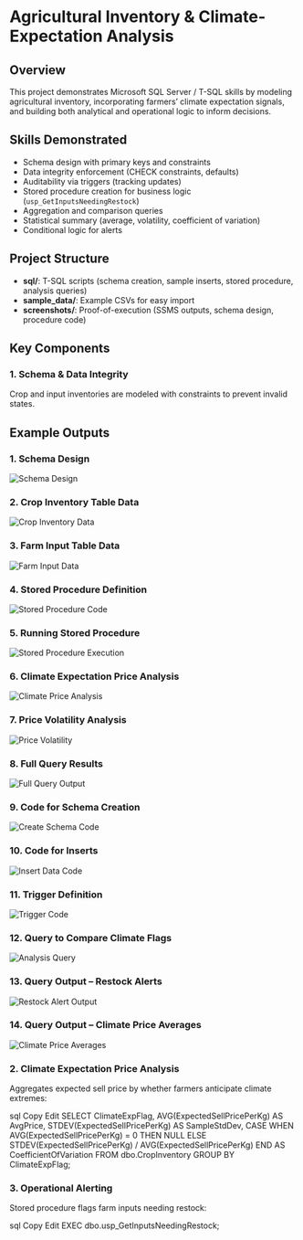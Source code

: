 # Agricultural Inventory & Climate-Expectation Analysis

## Overview
This project demonstrates Microsoft SQL Server / T-SQL skills by modeling agricultural inventory, incorporating farmers’ climate expectation signals, and building both analytical and operational logic to inform decisions.

## Skills Demonstrated
- Schema design with primary keys and constraints  
- Data integrity enforcement (CHECK constraints, defaults)  
- Auditability via triggers (tracking updates)  
- Stored procedure creation for business logic (`usp_GetInputsNeedingRestock`)  
- Aggregation and comparison queries  
- Statistical summary (average, volatility, coefficient of variation)  
- Conditional logic for alerts  

## Project Structure
- **sql/**: T-SQL scripts (schema creation, sample inserts, stored procedure, analysis queries)  
- **sample_data/**: Example CSVs for easy import  
- **screenshots/**: Proof-of-execution (SSMS outputs, schema design, procedure code)

## Key Components

### 1. Schema & Data Integrity  
Crop and input inventories are modeled with constraints to prevent invalid states.  

## Example Outputs

### 1. Schema Design
![Schema Design](https://raw.githubusercontent.com/Lauren-Akhidenor/agro-inventory-climate-analysis/main/Screenshot%20(844).png)

### 2. Crop Inventory Table Data
![Crop Inventory Data](https://raw.githubusercontent.com/Lauren-Akhidenor/agro-inventory-climate-analysis/main/Screenshot%20(845).png)

### 3. Farm Input Table Data
![Farm Input Data](https://raw.githubusercontent.com/Lauren-Akhidenor/agro-inventory-climate-analysis/main/Screenshot%20(846).png)

### 4. Stored Procedure Definition
![Stored Procedure Code](https://raw.githubusercontent.com/Lauren-Akhidenor/agro-inventory-climate-analysis/main/Screenshot%20(847).png)

### 5. Running Stored Procedure
![Stored Procedure Execution](https://raw.githubusercontent.com/Lauren-Akhidenor/agro-inventory-climate-analysis/main/Screenshot%20(848).png)

### 6. Climate Expectation Price Analysis
![Climate Price Analysis](https://raw.githubusercontent.com/Lauren-Akhidenor/agro-inventory-climate-analysis/main/Screenshot%20(849).png)

### 7. Price Volatility Analysis
![Price Volatility](https://raw.githubusercontent.com/Lauren-Akhidenor/agro-inventory-climate-analysis/main/Screenshot%20(850).png)

### 8. Full Query Results
![Full Query Output](https://raw.githubusercontent.com/Lauren-Akhidenor/agro-inventory-climate-analysis/main/Screenshot%20(851).png)

### 9. Code for Schema Creation
![Create Schema Code](https://raw.githubusercontent.com/Lauren-Akhidenor/agro-inventory-climate-analysis/main/Screenshot%20(852).png)

### 10. Code for Inserts
![Insert Data Code](https://raw.githubusercontent.com/Lauren-Akhidenor/agro-inventory-climate-analysis/main/Screenshot%20(853).png)

### 11. Trigger Definition
![Trigger Code](https://raw.githubusercontent.com/Lauren-Akhidenor/agro-inventory-climate-analysis/main/Screenshot%20(857).png)

### 12. Query to Compare Climate Flags
![Analysis Query](https://raw.githubusercontent.com/Lauren-Akhidenor/agro-inventory-climate-analysis/main/Screenshot%20(859).png)

### 13. Query Output – Restock Alerts
![Restock Alert Output](https://raw.githubusercontent.com/Lauren-Akhidenor/agro-inventory-climate-analysis/main/Screenshot%20(862).png)

### 14. Query Output – Climate Price Averages
![Climate Price Averages](https://raw.githubuserc)


### 2. Climate Expectation Price Analysis
Aggregates expected sell price by whether farmers anticipate climate extremes:

sql
Copy
Edit
SELECT 
    ClimateExpFlag,
    AVG(ExpectedSellPricePerKg) AS AvgPrice,
    STDEV(ExpectedSellPricePerKg) AS SampleStdDev,
    CASE 
        WHEN AVG(ExpectedSellPricePerKg) = 0 THEN NULL 
        ELSE STDEV(ExpectedSellPricePerKg) / AVG(ExpectedSellPricePerKg) 
    END AS CoefficientOfVariation
FROM dbo.CropInventory
GROUP BY ClimateExpFlag;

### 3. Operational Alerting
Stored procedure flags farm inputs needing restock:

sql
Copy
Edit
EXEC dbo.usp_GetInputsNeedingRestock;


